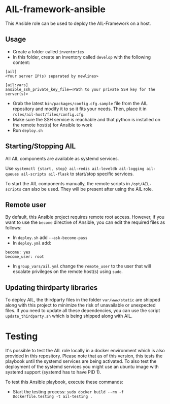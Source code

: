 # AIL-framework-ansible
This Ansible role can be used to deploy the AIL-Framework on a host.

## Usage
- Create a folder called `inventories`
- In this folder, create an inventory called `develop` with the following content:

```
[ail]
<Your server IP(s) separated by newlines>

[ail:vars]
ansible_ssh_private_key_file=<Path to your private SSH key for the server(s)>

```
- Grab the latest `bin/packages/config.cfg.sample` file from the AIL repository and modify it to so it fits your needs. Then, place it in `roles/ail-host/files/config.cfg`.
- Make sure the SSH service is reachable and that python is installed on the remote host(s) for Ansible to work
- Run `deploy.sh`

## Starting/Stopping AIL

All AIL components are available as systemd services.

Use `systemctl {start, stop} ail-redis ail-leveldb ail-logging ail-queues ail-scripts ail-flask` to start/stop specific services.

To start the AIL components manually, the remote scripts in `/opt/AIL-scripts` can also be used. They will be present after using the AIL role.

## Remote user
By default, this Ansible project requires remote root access. However, if you want to use the `become` directive of Ansible,
you can edit the required files as follows:

- In `deploy.sh` add `--ask-become-pass`
- In `deploy.yml` add:

```
become: yes
become_user: root
```

- In `group_vars/ail.yml` change the `remote_user` to the user that will escalate privileges on the remote host(s) using `sudo`.

## Updating thirdparty libraries
To deploy AIL, the thirdparty files in the folder `var/www/static` are shipped along with this project to
minimize the risk of unavailable or unexpected files. If you need to update all these
dependencies, you can use the script `update_thirdparty.sh` which is being shipped along with AIL.

# Testing

It's possible to test the AIL role locally in a docker environment which is also provided in this repository. Please note that as of this version, this tests the playbook until the systemd services are being activated. To also test the deployment of the systemd services you might use an ubuntu image with systemd support (systemd has to have PID 1).

To test this Ansible playbook, execute these commands:

- Start the testing process: `sudo docker build --rm -f Dockerfile.testing -t ail-testing .`
